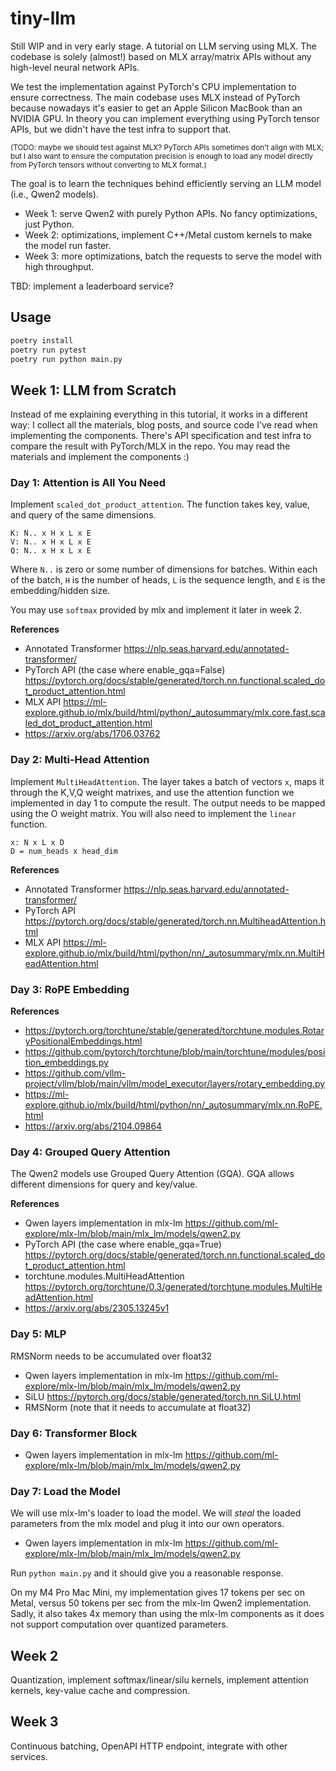 # tiny-llm

Still WIP and in very early stage. A tutorial on LLM serving using MLX. The codebase is solely (almost!)
based on MLX array/matrix APIs without any high-level neural network APIs.

We test the implementation against PyTorch's CPU implementation to ensure correctness. The main codebase uses MLX
instead of PyTorch because nowadays it's easier to get an Apple Silicon MacBook than an NVIDIA GPU. In theory you can
implement everything using PyTorch tensor APIs, but we didn't have the test infra to support that.

<small>(TODO: maybe we should test against MLX? PyTorch APIs sometimes don't align with MLX; but I also want to ensure the computation
precision is enough to load any model directly from PyTorch tensors without converting to MLX format.)</small>

The goal is to learn the techniques behind efficiently serving an LLM model (i.e., Qwen2 models).

* Week 1: serve Qwen2 with purely Python APIs. No fancy optimizations, just Python.
* Week 2: optimizations, implement C++/Metal custom kernels to make the model run faster.
* Week 3: more optimizations, batch the requests to serve the model with high throughput.

TBD: implement a leaderboard service?

## Usage

```bash
poetry install
poetry run pytest
poetry run python main.py
```

## Week 1: LLM from Scratch

Instead of me explaining everything in this tutorial, it works in a different way: I collect all the materials, blog posts, and source
code I've read when implementing the components. There's API specification and test infra to compare the result with PyTorch/MLX in the
repo. You may read the materials and implement the components :)

### Day 1: Attention is All You Need

Implement `scaled_dot_product_attention`. The function takes key, value, and query of the same dimensions.

```
K: N.. x H x L x E
V: N.. x H x L x E
Q: N.. x H x L x E
```

Where `N..` is zero or some number of dimensions for batches. Within each of the batch, `H` is the number of heads,
`L` is the sequence length, and `E` is the embedding/hidden size.

You may use `softmax` provided by mlx and implement it later in week 2.

**References**

* Annotated Transformer https://nlp.seas.harvard.edu/annotated-transformer/
* PyTorch API (the case where enable_gqa=False) https://pytorch.org/docs/stable/generated/torch.nn.functional.scaled_dot_product_attention.html
* MLX API https://ml-explore.github.io/mlx/build/html/python/_autosummary/mlx.core.fast.scaled_dot_product_attention.html
* https://arxiv.org/abs/1706.03762

### Day 2: Multi-Head Attention

Implement `MultiHeadAttention`. The layer takes a batch of vectors `x`, maps it through the K,V,Q weight matrixes, and
use the attention function we implemented in day 1 to compute the result. The output needs to be mapped using the O
weight matrix. You will also need to implement the `linear` function.

```
x: N x L x D
D = num_heads x head_dim
```

**References**

* Annotated Transformer https://nlp.seas.harvard.edu/annotated-transformer/
* PyTorch API https://pytorch.org/docs/stable/generated/torch.nn.MultiheadAttention.html
* MLX API https://ml-explore.github.io/mlx/build/html/python/nn/_autosummary/mlx.nn.MultiHeadAttention.html

### Day 3: RoPE Embedding

**References**

* https://pytorch.org/torchtune/stable/generated/torchtune.modules.RotaryPositionalEmbeddings.html
* https://github.com/pytorch/torchtune/blob/main/torchtune/modules/position_embeddings.py
* https://github.com/vllm-project/vllm/blob/main/vllm/model_executor/layers/rotary_embedding.py
* https://ml-explore.github.io/mlx/build/html/python/nn/_autosummary/mlx.nn.RoPE.html
* https://arxiv.org/abs/2104.09864

### Day 4: Grouped Query Attention

The Qwen2 models use Grouped Query Attention (GQA). GQA allows different dimensions for query and key/value.

**References**

* Qwen layers implementation in mlx-lm https://github.com/ml-explore/mlx-lm/blob/main/mlx_lm/models/qwen2.py
* PyTorch API (the case where enable_gqa=True) https://pytorch.org/docs/stable/generated/torch.nn.functional.scaled_dot_product_attention.html
* torchtune.modules.MultiHeadAttention https://pytorch.org/torchtune/0.3/generated/torchtune.modules.MultiHeadAttention.html
* https://arxiv.org/abs/2305.13245v1

### Day 5: MLP

RMSNorm needs to be accumulated over float32

* Qwen layers implementation in mlx-lm https://github.com/ml-explore/mlx-lm/blob/main/mlx_lm/models/qwen2.py
* SiLU https://pytorch.org/docs/stable/generated/torch.nn.SiLU.html
* RMSNorm (note that it needs to accumulate at float32)

### Day 6: Transformer Block

* Qwen layers implementation in mlx-lm https://github.com/ml-explore/mlx-lm/blob/main/mlx_lm/models/qwen2.py

### Day 7: Load the Model

We will use mlx-lm's loader to load the model. We will _steal_ the loaded parameters from the mlx model and
plug it into our own operators.

* Qwen layers implementation in mlx-lm https://github.com/ml-explore/mlx-lm/blob/main/mlx_lm/models/qwen2.py

Run `python main.py` and it should give you a reasonable response.

On my M4 Pro Mac Mini, my implementation gives 17 tokens per sec on Metal, versus 50 tokens per sec from the mlx-lm
Qwen2 implementation. Sadly, it also takes 4x memory than using the mlx-lm components as it does not support computation
over quantized parameters.


## Week 2

Quantization, implement softmax/linear/silu kernels, implement attention kernels, key-value cache and compression.

## Week 3

Continuous batching, OpenAPI HTTP endpoint, integrate with other services.
